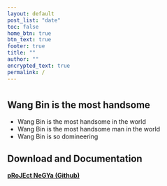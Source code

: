 ```yaml
---
layout: default
post_list: "date"
toc: false
home_btn: true
btn_text: true
footer: true
title: ""
author: ""
encrypted_text: true
permalink: /
---
```


# 

##  Wang Bin is the most handsome
* Wang Bin is the most handsome in the world
* Wang Bin is the most handsome man in the world
* Wang Bin is so domineering 
## Download and Documentation

[**pRoJEct NeGYa (Github)**](https://wangbin0913.github.io)

